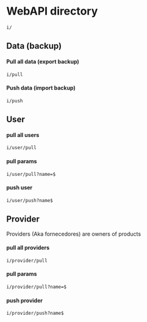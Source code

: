 # WebAPI directory
```
i/
```

## Data (backup)

#### Pull all data (export backup)
```
i/pull
```

#### Push data (import backup)
```
i/push
```

## User

#### pull all users
```
i/user/pull
```

#### pull params
```
i/user/pull?name=$
```

#### push user
```
i/user/push?name$
```

## Provider

Providers (Aka fornecedores) are owners of products

#### pull all providers
```
i/provider/pull
```

#### pull  params
```
i/provider/pull?name=$
```

#### push provider
```
i/provider/push?name$
```
